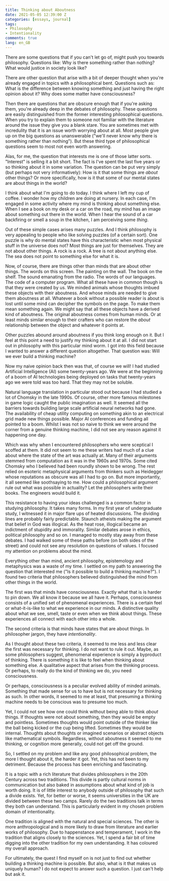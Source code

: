 ```yaml
---
title: Thinking about Aboutness
date: 2021-05-05 12:39:00 Z
categories: [essays, journal]
tags:
- Philosophy
- Intentionality
comments: true
lang: en_GB
---
```


There are some questions that if you can't let go of, might push you towards philosophy. Questions like: Why is there something rather than nothing? What would justice in society look like? 

There are other question that arise with a bit of deeper thought when you're already engaged in topics with a philosophical bent. Questions such as: What is the difference between knowing something and just having the right opinion about it? Why does some matter have consciousness? 

Then there are questions that are obscure enough that if you're asking them, you're already deep in the debates of philosophy. These questions are easily distinguished from the former interesting philosophical questions. When you try to explain them to someone not familiar with the literature around the issue they give you a blank stare. You are sometimes met with incredulity that it is an issue worth worrying about at all. Most people give up on the big questions as unanswerable ("we'll never know why there is something rather than nothing"). But these third type of philosophical questions seem to most not even worth answering. 

Alas, for me, the question that interests me is one of those latter sorts. "Interest" is selling it a bit short. The fact is I've spent the last five years or so thinking about it in some variation. The question can be put very simply (but perhaps not very informatively): How is it that some things are *about* other things? Or more specifically, how is it that some of our mental states are about things in the world? 

I think about what I'm going to do today. I think where I left my cup of coffee. I wonder how my children are doing at nursery. In each case, I'm engaged in some activity where my mind is thinking about something else. When I see a book on my desk or a car on the road, my mind has an image about something out there in the world. When I hear the sound of a car backfiring or smell a soup in the kitchen, I am perceiving some *thing*. 

Out of these simple cases arises many puzzles. And I think philosophy is very appealing to people who like solving puzzles (of a certain sort). One puzzle is why do mental states have this characteristic when most physical stuff in the universe does not? Most things are just for themselves. They are not about other things. A rock is a rock. A tree is not about anything else. The sea does not point to something else for what it is.

Now, of course, there are things other than minds that are about other things. The words on this screen. The painting on the wall. The book on the shelf. The sound emanating from the radio. The words of our languages. The code of a computer program. What all these have in common though is that they were created by us. We minded animals whose thoughts imbued these objects with their aboutness. And whose minds are needed to give them aboutness at all. Whatever a book without a possible reader is about is lost until some mind can decipher the symbols on the page. To make them mean something again. We might say that all these objects have a derived kind of aboutness. The original aboutness comes from human minds. Or at least minds similar enough to their crafters who can restore the *about* relationship between the object and whatever it points at.

Other puzzles abound around aboutness if you think long enough on it. But I feel at this point a need to justify my thinking about it at all. I did not start out in philosophy with this particular mind worm. I got into this field because I wanted to answer a different question altogether. That question was: Will we ever build a thinking machine? 

Now my naive opinion back then was that, of course we will! I had studied Artificial Intelligence (AI) some twenty-years ago. We were at the beginning of a boom of AI technologies being deployed on tasks that twenty-years ago we were told was too hard. That they may not be soluble. 

Natural language translation in particular stood out because I had studied a lot of Chomsky in the late 1990s. Of course, other more famous milestones in game logic caught the public imagination as well. It seemed all the barriers towards building large scale artificial neural networks had gone. The availability of cheap utility computing on something akin to an electrical grid made new things possible. Major AI conferences and funding all pointed to a boom. Whilst I was not so naive to think we were around the corner from a genuine thinking machine, I did not see any reason against it happening one day.

Which was why when I encountered philosophers who were sceptical I scoffed at them. It did not seem to me these writers had much of a clue about where the state of the art was actually at. Many of their arguments stemmed from computation as it was in the 1960s and 1970s. Some cited Chomsky who I believed had been roundly shown to be wrong. The rest relied on esoteric metaphysical arguments from thinkers such as Heidegger whose reputations as obscure was all I had to go on. But more importantly, it all seemed like soothsaying to me. How could a philosophical argument rule out what was possible in actuality? Let the philosophers write their books. The engineers would build it.

This resistance to having your ideas challenged is a common factor in studying philosophy. It takes many forms. In my first year of undergraduate study, I witnessed it in major flare ups of heated discussions. The dividing lines are probably fairly predictable. Staunch atheists making the argument that belief in God was illogical. As the heat rose, illogical became an indictment of stupidity and immorality. Similar debates arose in ethics, political philosophy and so on. I managed to mostly stay away from these debates. I had walked some of these paths before (on both sides of the street) and could not see any resolution on questions of values. I focused my attention on problems about the mind. 

Everything other than mind, ancient philosophy, epistemology and metaphysics was a waste of my time. I settled on my path to answering the question that interested me ("Is it possible to build a thinking machine?"). I found two criteria that philosophers believed distinguished the mind from other things in the world.

The first was that minds have consciousness. Exactly what that is is harder to pin down. We all know it because we all have it. Perhaps, consciousness consists of a unified set of phenomenal experiences. There is a certain feel or what-it-is-like to what we experience in our minds. A distinctive quality about what we see, smell, taste or even when we think about things. These experiences all connect with each other into a whole. 

The second criteria is that minds have states that are about things. In philosopher jargon, they have *intentionality*.

As I thought about these two criteria, it seemed to me less and less clear the first was necessary for thinking. I do not want to rule it out. Maybe, as some philosophers suggest, phenomenal experience is simply a byproduct of thinking. There is something it is like to feel when thinking about something else. A qualitative aspect that arises from the thinking process. Or perhaps, to really do the kind of thinking we do, you need consciousness. 

Or perhaps, consciousness is a peculiar evolved ability of minded animals. Something that made sense for us to have but is not necessary for thinking as such. In other words, it seemed to me at least, that presuming a thinking machine needs to be conscious was to presume too much. 

Yet, I could not see how one could think without being able to think *about* things. If thoughts were not about something, then they would be empty and pointless. Sometimes thoughts would point outside of the thinker like the ball being kicked or the cup being lifted. Sometimes they would be internal. Thoughts about thoughts or imagined scenarios or abstract objects like mathematical symbols. Regardless, without aboutness it seemed to me thinking, or cognition more generally, could not get off the ground.

So, I settled on my problem and like any good philosophical problem, the more I thought about it, the harder it got. Yet, this has not been to my detriment. Because the process has been enriching and fascinating. 

It is a topic with a rich literature that divides philosophers in the 20th Century across two traditions. This divide is partly cultural norms in communication but also baked in assumptions about what kind of job is worth doing. It is of little interest to anybody outside of philosophy that such a divide exists. Yet, for better or worse, it seems universities in the UK are divided between these two camps. Rarely do the two traditions talk in terms they both can understand. This is particularly evident in my chosen problem domain of intentionality. 

One tradition is aligned with the natural and special sciences. The other is more anthropological and is more likely to draw from literature and earlier works of philosophy. Due to happenstance and temperament, I work in the tradition that aligns closely to the sciences. Yet, I spend a fair bit of time digging into the other tradition for my own understanding. It has coloured my overall approach. 

For ultimately, the quest I find myself on is not just to find out whether building a thinking machine is possible. But also, what is it that makes us uniquely human? I do not expect to answer such a question. I just can't help but ask it.